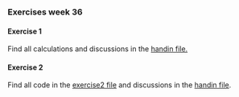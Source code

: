 ### Exercises week 36

#### Exercise 1

Find all calculations and discussions in the [handin file.](week36_handin.pdf)

#### Exercise 2

Find all code in the [exercise2 file](exercise2.py) and discussions in the [handin file](week36_handin.pdf).
